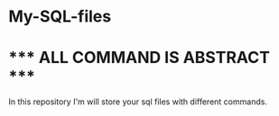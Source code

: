 # My-SQL-files
# *** ALL COMMAND IS ABSTRACT ***
In this repository I'm will store your sql files with different commands. 
